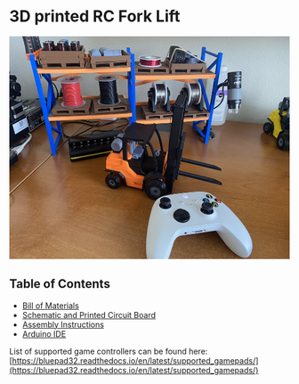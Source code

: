 <h1>3D printed RC Fork Lift</h1>
<img src="https://github.com/swholmstead/ForkLift/blob/main/docs/IMG_3393.JPEG" alt="Skidsteer" width=600 height=400>

<h2>Table of Contents</h2>

* [Bill of Materials](docs/bom.md)
* [Schematic and Printed Circuit Board](docs/schematics.md)
* [Assembly Instructions](docs/assembly.md)
* [Arduino IDE](docs/arduino.md)

List of supported game controllers can be found here: [https://bluepad32.readthedocs.io/en/latest/supported_gamepads/](https://bluepad32.readthedocs.io/en/latest/supported_gamepads/)
